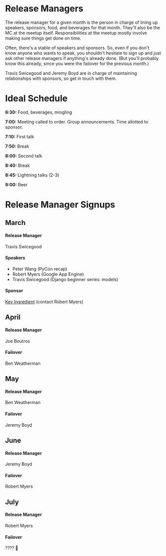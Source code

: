 Release Managers
================
The release manager for a given month is the person in charge of lining up speakers, sponsors, food, and beverages for that month. They'll also be the MC at the meetup itself. Responsibilities at the meetup mostly involve making sure things get done on time.

Often, there's a stable of speakers and sponsors. So, even if you don't know anyone who wants to speak, you shouldn't hesitate to sign up and just ask other release managers if anything's already done. (But you'll probably know this already, since you were the failover for the previous month.)

Travis Swicegood and Jeremy Boyd are in charge of maintaining relationships with sponsors, so get in touch with them.

Ideal Schedule
==============
**6:30:** Food, beverages, mingling

**7:00:** Meeting called to order. Group announcements. Time allotted to sponsor.

**7:10:** First talk

**7:50:** Break

**8:00:** Second talk

**8:40:** Break

**8:45:** Lightning talks (2-3)

**9:00:** Beer

Release Manager Signups
=======================
March
-----
#### Release Manager
Travis Swicegood

#### Speakers
  - Peter Wang (PyCon recap)
  - Robert Myers (Google App Engine)
  - Travis Swicegood (Django beginner series: models)

#### Sponsor
[Key Ingredient](http://keyingredient.com) (contact Robert Myers)


April
-----
#### Release Manager
Joe Boutros

#### Failover
Ben Weatherman

May
---
#### Release Manager
Ben Weatherman

#### Failover
Jeremy Boyd

June
----
#### Release Manager
Jeremy Boyd

#### Failover
Robert Myers

July
----
#### Release Manager
Robert Myers

#### Failover
???? :cake: